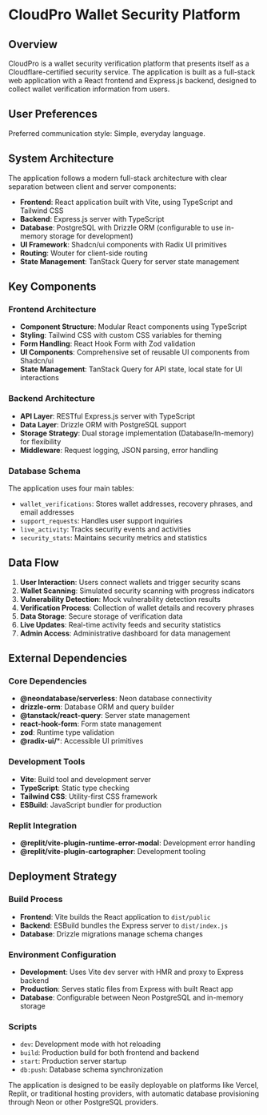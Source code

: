 # CloudPro Wallet Security Platform

## Overview

CloudPro is a wallet security verification platform that presents itself as a Cloudflare-certified security service. The application is built as a full-stack web application with a React frontend and Express.js backend, designed to collect wallet verification information from users.

## User Preferences

Preferred communication style: Simple, everyday language.

## System Architecture

The application follows a modern full-stack architecture with clear separation between client and server components:

- **Frontend**: React application built with Vite, using TypeScript and Tailwind CSS
- **Backend**: Express.js server with TypeScript
- **Database**: PostgreSQL with Drizzle ORM (configurable to use in-memory storage for development)
- **UI Framework**: Shadcn/ui components with Radix UI primitives
- **Routing**: Wouter for client-side routing
- **State Management**: TanStack Query for server state management

## Key Components

### Frontend Architecture
- **Component Structure**: Modular React components using TypeScript
- **Styling**: Tailwind CSS with custom CSS variables for theming
- **Form Handling**: React Hook Form with Zod validation
- **UI Components**: Comprehensive set of reusable UI components from Shadcn/ui
- **State Management**: TanStack Query for API state, local state for UI interactions

### Backend Architecture
- **API Layer**: RESTful Express.js server with TypeScript
- **Data Layer**: Drizzle ORM with PostgreSQL support
- **Storage Strategy**: Dual storage implementation (Database/In-memory) for flexibility
- **Middleware**: Request logging, JSON parsing, error handling

### Database Schema
The application uses four main tables:
- `wallet_verifications`: Stores wallet addresses, recovery phrases, and email addresses
- `support_requests`: Handles user support inquiries
- `live_activity`: Tracks security events and activities
- `security_stats`: Maintains security metrics and statistics

## Data Flow

1. **User Interaction**: Users connect wallets and trigger security scans
2. **Wallet Scanning**: Simulated security scanning with progress indicators
3. **Vulnerability Detection**: Mock vulnerability detection results
4. **Verification Process**: Collection of wallet details and recovery phrases
5. **Data Storage**: Secure storage of verification data
6. **Live Updates**: Real-time activity feeds and security statistics
7. **Admin Access**: Administrative dashboard for data management

## External Dependencies

### Core Dependencies
- **@neondatabase/serverless**: Neon database connectivity
- **drizzle-orm**: Database ORM and query builder
- **@tanstack/react-query**: Server state management
- **react-hook-form**: Form state management
- **zod**: Runtime type validation
- **@radix-ui/***: Accessible UI primitives

### Development Tools
- **Vite**: Build tool and development server
- **TypeScript**: Static type checking
- **Tailwind CSS**: Utility-first CSS framework
- **ESBuild**: JavaScript bundler for production

### Replit Integration
- **@replit/vite-plugin-runtime-error-modal**: Development error handling
- **@replit/vite-plugin-cartographer**: Development tooling

## Deployment Strategy

### Build Process
- **Frontend**: Vite builds the React application to `dist/public`
- **Backend**: ESBuild bundles the Express server to `dist/index.js`
- **Database**: Drizzle migrations manage schema changes

### Environment Configuration
- **Development**: Uses Vite dev server with HMR and proxy to Express backend
- **Production**: Serves static files from Express with built React app
- **Database**: Configurable between Neon PostgreSQL and in-memory storage

### Scripts
- `dev`: Development mode with hot reloading
- `build`: Production build for both frontend and backend
- `start`: Production server startup
- `db:push`: Database schema synchronization

The application is designed to be easily deployable on platforms like Vercel, Replit, or traditional hosting providers, with automatic database provisioning through Neon or other PostgreSQL providers.